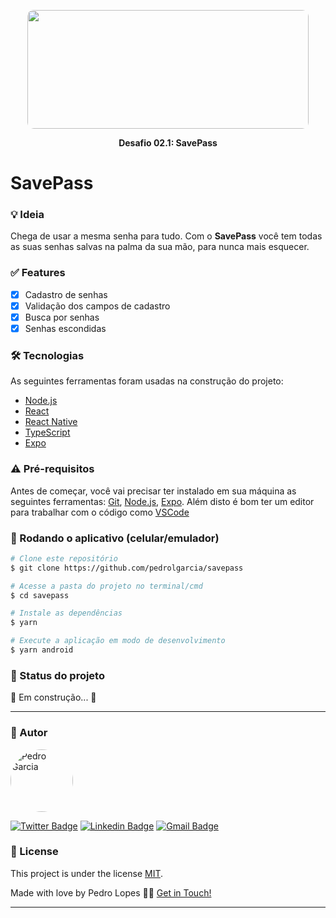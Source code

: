 <p align="center">
  <img 
    src="./src/assets/repo/banner-ignite.png"
    width="450"
    height="190"
    style="border-radius:10px"
  />
</p>

<p align="center"><b>Desafio 02.1: SavePass</b></p>

# SavePass

### 💡 Ideia

Chega de usar a mesma senha para tudo. Com o <b>SavePass</b> você tem todas as suas senhas salvas na palma da sua mão, para nunca mais esquecer.

### ✅ Features
- [x] Cadastro de senhas
- [x] Validação dos campos de cadastro
- [x] Busca por senhas
- [x] Senhas escondidas

### 🛠 Tecnologias

As seguintes ferramentas foram usadas na construção do projeto:

- [Node.js](https://nodejs.org/en/)
- [React](https://pt-br.reactjs.org/)
- [React Native](https://reactnative.dev/)
- [TypeScript](https://www.typescriptlang.org/)
- [Expo](https://expo.dev/)

### ⚠ Pré-requisitos

Antes de começar, você vai precisar ter instalado em sua máquina as seguintes ferramentas:
[Git](https://git-scm.com), [Node.js](https://nodejs.org/en/), [Expo](https://expo.dev/).
Além disto é bom ter um editor para trabalhar com o código como [VSCode](https://code.visualstudio.com/)

### 🎲 Rodando o aplicativo (celular/emulador)

```bash
# Clone este repositório
$ git clone https://github.com/pedrolgarcia/savepass

# Acesse a pasta do projeto no terminal/cmd
$ cd savepass

# Instale as dependências
$ yarn

# Execute a aplicação em modo de desenvolvimento
$ yarn android
```

### 🚦 Status do projeto
🚧 Em construção... 🚧

---

### 🧠 Autor

<a href="https://www.linkedin.com/in/pedro-lopes-324386161/">
 <img style="border-radius: 50%;" src="https://avatars.githubusercontent.com/u/29722492?v=4" width="100px;" alt="Pedro Garcia"/>
 <br />

[![Twitter Badge](https://img.shields.io/badge/-@pedrolgarc-1ca0f1?style=flat-square&labelColor=1ca0f1&logo=twitter&logoColor=white&link=https://twitter.com/pedrolgarc)](https://twitter.com/pedrolgarc) [![Linkedin Badge](https://img.shields.io/badge/-Pedro-blue?style=flat-square&logo=Linkedin&logoColor=white&link=https://www.linkedin.com/in/pedro-lopes-324386161/)](https://www.linkedin.com/in/pedro-lopes-324386161/)
[![Gmail Badge](https://img.shields.io/badge/-pedrolopesgrc@gmail.com-c14438?style=flat-square&logo=Gmail&logoColor=white&link=mailto:pedrolopesgrc@gmail.com)](mailto:pedrolopesgrc@gmail.com)

### 📝 License

This project is under the license [MIT](./LICENSE).

Made with love by Pedro Lopes 👋🏽 [Get in Touch!](https://www.linkedin.com/in/pedro-lopes-324386161/)

---
